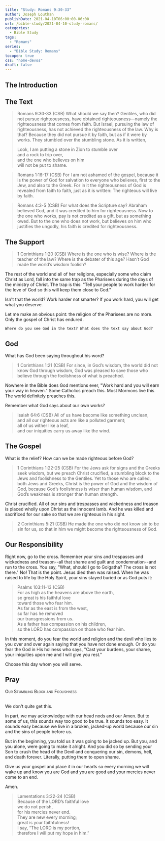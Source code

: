 ```yaml
---
title: "Study: Romans 9:30-33"
author: Joseph Louthan
publishDate: 2021-04-10T06:00:00-06:00
url: /bible-study/2021-04-10-study-romans/
categories:
  - Bible Study
tags:
  - "Romans"
series:
  - "Bible Study: Romans"
tocopen: true
css: "home-devos"
draft: false
---
```

## The Introduction

## The Text

>Romans 9:30-33 (CSB) What should we say then? Gentiles, who did not pursue righteousness, have obtained righteousness—namely the righteousness that comes from faith. But Israel, pursuing the law of righteousness, has not achieved the righteousness of the law. Why is that? Because they did not pursue it by faith, but as if it were by works. They stumbled over the stumbling stone. As it is written,
>
>Look, I am putting a stone in Zion to stumble over  
>and a rock to trip over,  
>and the one who believes on him  
>will not be put to shame.

>Romans 1:16-17 (CSB) For I am not ashamed of the gospel, because it is the power of God for salvation to everyone who believes, first to the Jew, and also to the Greek. For in it the righteousness of God is revealed from faith to faith, just as it is written: The righteous will live by faith.

>Romans 4:3-5 (CSB) For what does the Scripture say? Abraham believed God, and it was credited to him for righteousness. Now to the one who works, pay is not credited as a gift, but as something owed. But to the one who does not work, but believes on him who justifies the ungodly, his faith is credited for righteousness.

<div style="page-break-after: always;"></div>

## The Support

>1 Corinthians 1:20 (CSB) Where is the one who is wise? Where is the teacher of the law? Where is the debater of this age? Hasn’t God made the world’s wisdom foolish?

The rest of the world and all of her religions, especially some who claim Christ as Lord, fall into the same trap as the Pharisees during the days of the ministry of Christ. The trap is this: "Tell your people to work harder for the love of God so this will keep them close to God."

Isn't that the world? Work harder not smarter? If you work hard, you will get what you deserve.

Let me make an obvious point: the religion of the Pharisees are no more. Only the gospel of Christ has endured.

<div style="page-break-after: always;"></div>

`Where do you see God in the text? What does the text say about God?`

## God

What has God been saying throughout his word?

>1 Corinthians 1:21 (CSB) For since, in God’s wisdom, the world did not know God through wisdom, God was pleased to save those who believe through the foolishness of what is preached.

Nowhere in the Bible does God mentions ever, "Work hard and you will earn your way in heaven." Some Catholics preach this. Most Mormons live this. The world definitely preaches this.

Remember what God says about our own works?

>Isaiah 64:6 (CSB) All of us have become like something unclean,  
>and all our righteous acts are like a polluted garment;  
>all of us wither like a leaf,  
>and our iniquities carry us away like the wind.

<div style="page-break-after: always;"></div>

## The Gospel

What is the relief? How can we be made righteous before God?

>1 Corinthians 1:22-25 (CSB) For the Jews ask for signs and the Greeks seek wisdom, but we preach Christ crucified, a stumbling block to the Jews and foolishness to the Gentiles. Yet to those who are called, both Jews and Greeks, Christ is the power of God and the wisdom of God, because God’s foolishness is wiser than human wisdom, and God’s weakness is stronger than human strength.

Christ crucified. All of our sins and trespasses and wickedness and treason is placed wholly upon Christ as the innocent lamb. And he was killed and sacrificed for our sake so that we are righteous in his sight.

>2 Corinthians 5:21 (CSB) He made the one who did not know sin to be sin for us, so that in him we might become the righteousness of God.

<div style="page-break-after: always;"></div>

## Our Responsibility

Right now, go to the cross. Remember your sins and trespasses and wickedness and treason--all that shame and guilt and condemnation--and run to the cross. You say, "What, should I go to Golgatha? The cross is not there." No! That is the point. Jesus died then was raised. When he was raised to life by the Holy Spirit, your sins stayed buried or as God puts it:

>Psalms 103:11-13 (CSB)  
>For as high as the heavens are above the earth,  
>so great is his faithful love  
>toward those who fear him.  
>As far as the east is from the west,  
>so far has he removed  
>our transgressions from us.  
>As a father has compassion on his children,  
>so the LORD has compassion on those who fear him.

In this moment, do you fear the world and religion and the devil who lies to you over and over again saying that you have not done enough. Or do you fear the God in His holiness who says, "Cast your burdens, your shame, your iniquities upon me and I will give you rest."

Choose this day whom you will serve.

## Pray

<div style="font-variant: small-caps;">
Our Stumbling Block and Foolishness
</div>
&nbsp;

We don't quite get this.

In part, we may acknowledge with our head nods and our Amen. But to some of us, this sounds way too good to be true. It sounds too easy. It sounds easy because we live in a broken, jacked-up world because our sin and the sins of people before us.

But in the beginning, you told us it was going to be jacked up. But you, and you alone, were going to make it alright. And you did so by sending your Son to crush the head of the Devil and conquering our sin, demons, hell, and death forever. Literally, putting them to open shame.

Give us your gospel and place it in our hearts so every morning we will wake up and know you are God and you are good and your mercies never come to an end.

Amen.

>Lamentations 3:22-24 (CSB)  
>Because of the LORD’s faithful love  
>we do not perish,  
>for his mercies never end.  
>They are new every morning;  
>great is your faithfulness!  
>I say, “The LORD is my portion,  
>therefore I will put my hope in him.”
